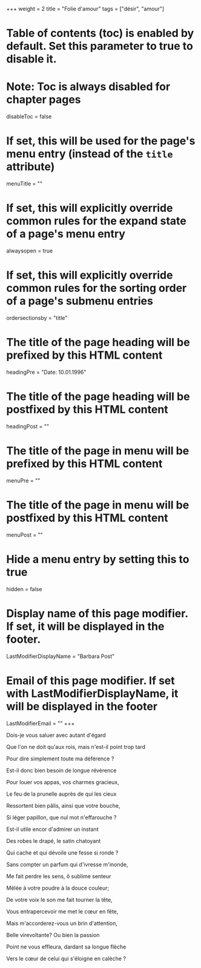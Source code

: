 +++
weight = 2
title = "Folie d'amour"
tags = ["désir", "amour"]
# Table of contents (toc) is enabled by default. Set this parameter to true to disable it.
# Note: Toc is always disabled for chapter pages
disableToc = false
# If set, this will be used for the page's menu entry (instead of the `title` attribute)
menuTitle = ""
# If set, this will explicitly override common rules for the expand state of a page's menu entry
alwaysopen = true
# If set, this will explicitly override common rules for the sorting order of a page's submenu entries
ordersectionsby = "title"
# The title of the page heading will be prefixed by this HTML content
headingPre = "Date: 10.01.1996"
# The title of the page heading will be postfixed by this HTML content
headingPost = ""
# The title of the page in menu will be prefixed by this HTML content
menuPre = ""
# The title of the page in menu will be postfixed by this HTML content
menuPost = ""
# Hide a menu entry by setting this to true
hidden = false
# Display name of this page modifier. If set, it will be displayed in the footer.
LastModifierDisplayName = "Barbara Post"
# Email of this page modifier. If set with LastModifierDisplayName, it will be displayed in the footer
LastModifierEmail = ""
+++

Dois-je vous saluer avec autant d'égard

Que l'on ne doit qu'aux rois, mais n'est-il point trop tard

Pour dire simplement toute ma déférence ?

Est-il donc bien besoin de longue révérence


Pour louer vos appas, vos charmes gracieux,

Le feu de la prunelle auprès de qui les cieux

Ressortent bien pâlis, ainsi que votre bouche,

Si léger papillon, que nul mot n'effarouche ?


Est-il utile encor d'admirer un instant

Des robes le drapé, le satin chatoyant

Qui cache et qui dévoile une fesse si ronde ?

Sans compter un parfum qui d'ivresse m'inonde,


Me fait perdre les sens, ô sublime senteur

Mêlée à votre poudre à la douce couleur;

De votre voix le son me fait tourner la tête,

Vous entrapercevoir me met le cœur en fête,


Mais m'accorderez-vous un brin d'attention,

Belle virevoltante? Ou bien la passion

Point ne vous effleura, dardant sa longue flèche

Vers le cœur de celui qui s'éloigne en calèche ?

